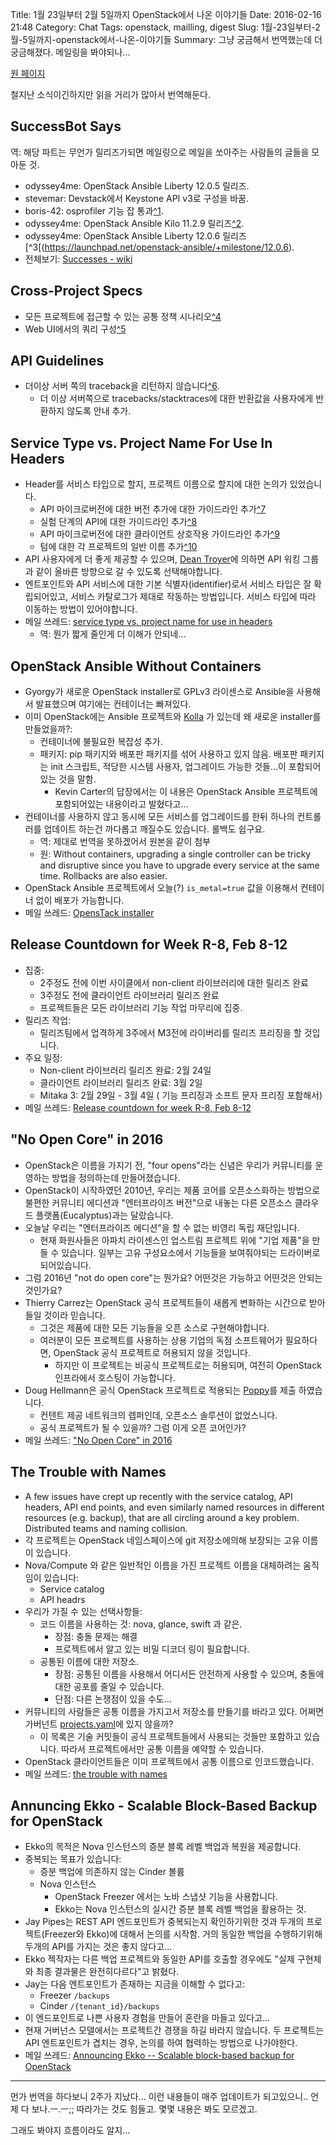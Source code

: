 Title: 1월 23일부터 2월 5일까지 OpenStack에서 나온 이야기들
Date: 2016-02-16 21:48
Category: Chat
Tags: openstack, mailling, digest
Slug: 1월-23일부터-2월-5일까지-openstack에서-나온-이야기들
Summary: 그냥 궁금해서 번역했는데 더 궁금해졌다. 메일링을 봐야되나...

[원 페이지](http://www.openstack.org/blog/2016/02/openstack-developer-mailing-list-digest-20160205/)

철지난 소식이긴하지만 읽을 거리가 많아서 번역해둔다.

## SuccessBot Says

역: 해당 파트는 무언가 릴리즈가되면 메일링으로 메일을 쏘아주는 사람들의 글들을 모아둔 것.

* odyssey4me: OpenStack Ansible Liberty 12.0.5 릴리즈.
* stevemar: Devstack에서 Keystone API v3로 구성을 바꿈.
* boris-42: osprofiler 기능 잡 통과[^1](https://review.openstack.org/#/c/269908/).
* odyssey4me: OpenStack Ansible Kilo 11.2.9 릴리즈[^2](https://launchpad.net/openstack-ansible/+milestone/11.2.9).
* odyssey4me: OpenStack Ansible Liberty 12.0.6 릴리즈[^3[(https://launchpad.net/openstack-ansible/+milestone/12.0.6).
* 전체보기: [Successes - wiki](https://wiki.openstack.org/wiki/Successes)

## Cross-Project Specs

* 모든 프로젝트에 접근할 수 있는 공통 정책 시나리오[^4](https://review.openstack.org/#/c/245629/)
* Web UI에서의 쿼리 구성[^5](https://review.openstack.org/#/c/242852/)

## API Guidelines

* 더이상 서버 쪽의 traceback을 리턴하지 않습니다[^6](https://review.openstack.org/#/c/183599).
  * 더 이상 서버쪽으로 tracebacks/stacktraces에 대한 반환값을 사용자에게 반환하지 않도록 안내 추가.

## Service Type vs. Project Name For Use In Headers

* Header를 서비스 타입으로 할지, 프로젝트 이름으로 할지에 대한 논의가 있었습니다.
  * API 마이크로버전에 대한 버전 추가에 대한 가이드라인 추가[^7](https://review.openstack.org/#/c/243429)
  * 실험 단계의 API에 대한 가이드라인 추가[^8](https://review.openstack.org/#/c/273158)
  * API 마이크로버전에 대한 클라이언트 상호작용 가이드라인 추가[^9](https://review.openstack.org/#/c/243414)
  * 텀에 대한 각 프로젝트의 일반 이름 추가[^10](https://review.openstack.org/#/c/243414)
* API 사용자에게 더 좋게 제공할 수 있으며, [Dean Troyer](https://www.openstack.org/community/members/profile/1346)에 의하면 API 워킹 그룹과 같이 올바른 방향으로 갈 수 있도록 선택해야합니다.
* 엔트포인트와 API 서비스에 대한 기본 식별자(identifier)로서 서비스 타입은 잘 확립되어있고, 서비스 카탈로그가 제대로 작동하는 방법입니다. 서비스 타입에 따라 이동하는 방법이 있어야합니다.
* 메일 쓰레드: [service type vs. project name for use in headers](http://lists.openstack.org/pipermail/openstack-dev/2016-January/085145.html)
  * 역: 뭔가 짧게 줄인게 더 이해가 안되네...

## OpenStack Ansible Without Containers

*  Gyorgy가 새로운 OpenStack installer로 GPLv3 라이센스로 Ansible을 사용해서 발표했으며 여기에는 컨테이너는 빠져있다.
  * 이미 OpenStack에는 Ansible 프로젝트와 [Kolla](https://wiki.openstack.org/wiki/Kolla) 가 있는데 왜 새로운 installer를 만들었을까?:
    * 컨테이너에 불필요한 복잡성 추가.
    * 패키지: pip 패키지와 배포판 패키지를 섞어 사용하고 있지 않음. 배포판 패키지는 init 스크립트, 적당한 시스템 사용자, 업그레이드 가능한 것들...이 포함되어있는 것을 말함.
      * Kevin Carter의 답장에서는 이 내용은 OpenStack Ansible 프로젝트에 포함되어있는 내용이라고 발혔다고...
* 컨테이너를 사용하지 않고 동시에 모든 서비스를 업그레이드를 한뒤 하나의 컨트롤러를 업데이트 하는건 까다롭고 깨질수도 있습니다. 롤백도 쉽구요.
  * 역: 제대로 번역을 못하겠어서 원본을 같이 첨부
  * 원: Without containers, upgrading a single controller can be tricky and disruptive since you have to upgrade every service at the same time. Rollbacks are also easier.
* OpenStack Ansible 프로젝트에서 오늘(?) `is_metal=true` 값을 이용해서 컨테이너 없이 배포가 가능합니다.
* 메일 쓰레드: [OpensTack installer](http://lists.openstack.org/pipermail/openstack-dev/2016-January/084963.html)

## Release Countdown for Week R-8, Feb 8-12

* 집중:
  * 2주정도 전에 이번 사이클에서 non-client 라이브러리에 대한 릴리즈 완료
  * 3주정도 전에 클라이언트 라이브러리 릴리즈 완료
  * 프로젝트들은 모든 라이브러리 기능 작업 마무리에 집중.
* 릴리즈 작업:
  * 릴리즈팀에서 업격하게 3주에서 M3전에 라이버리를 릴리즈 프리징을 할 것입니다.
* 주요 일정:
  * Non-client 라이브러리 릴리즈 완료: 2월 24일
  * 클라이언트 라이브러리 릴리즈 완료: 3월 2일
  * Mitaka 3: 2월 29일 - 3월 4일 ( 기능 프리징과 소프트 문자 프리징 포함해서)
* 메일 쓰레드: [Release countdown for week R-8, Feb 8-12](http://lists.openstack.org/pipermail/openstack-dev/2016-February/085705.html)

## "No Open Core" in 2016

* OpenStack은 이름을 가지기 전, "four opens"라는 신념은 우리가 커뮤니티를 운영하는 방법을 정의하는데 만들어졌습니다.
* OpenStack이 시작하였던 2010년, 우리는 제품 코어를 오픈소스화하는 방법으로 불편한 커뮤니티 에디션과 "엔터프라이즈 버전"으로 내놓는 다른 오픈소스 클라우드 플랫폼(Eucalyptus)과는 달랐습니다.
* 오늘날 우리는 "엔터프라이즈 에디션"을 할 수 없는 비영리 독립 재단입니다.
  * 현재 화원사들은 아파치 라이센스인 업스트림 프로젝트 위에 "기업 제품"을 만들 수 있습니다. 일부는 고유 구성요소에서 기능들을 보여줘야되는 드라이버로 되어있습니다.
* 그럼 2016년 "not do open core"는 뭔가요? 어떤것은 가능하고 어떤것은 안되는 것인가요?
* Thierry Carrez는 OpenStack 공식 프로젝트들이 새롭게 변화하는 시간으로 받아 들일 것이라 믿습니다.
  * 그것은 제품에 대한 모든 기능들을 오픈 소스로 구현해야합니다.
  * 여러분이 모든 프로젝트를 사용하는 상용 기업의 독점 소프트웨어가 필요하다면, OpenStack 공식 프로젝트로 허용되지 않을 것입니다.
    * 하지만 이 프로젝트는 비공식 프로젝트로는 허용되며, 여전히 OpenStack 인프라에서 호스팅이 가능합니다.
* Doug Hellmann은 공식 OpenStack 프로젝트로 적용되는 [Poppy](https://review.openstack.org/#/c/273756/)를 제출 하였습니다.
  * 컨텐트 제공 네트워크의 렙퍼인데, 오픈소스 솔루션이 없었스니다.
  * 공식 프로젝트가 될 수 있을까? 그럼 이게 오픈 코어인가?
* 메일 쓰레드: ["No Open Core" in 2016](http://lists.openstack.org/pipermail/openstack-dev/2016-February/085855.html)

## The Trouble with Names

* A few issues have crept up recently with the service catalog, API headers, API end points, and even similarly named resources in different resources (e.g. backup), that are all circling around a key problem. Distributed teams and naming collision.
* 각 프로젝트는 OpenStack 네임스페이스에 git 저장소에의해 보장되는 고유 이름이 있습니다.
* Nova/Compute 와 같은 일반적인 이름을 가진 프로젝트 이름을 대체하려는 움직임이 있습니다:
  * Service catalog
  * API headrs
* 우리가 가질 수 있는 선택사항들:
  * 코드 이름을 사용하는 것: nova, glance, swift 과 같은.
    * 장점:  충돌 문제는 해결
    * 프로젝트에서 알고 있는 비밀 디코더 링이 필요합니다.
  * 공통된 이름에 대한 저장소.
    * 장점: 공통된 이름을 사용해서 어디서든 안전하게 사용할 수 있으며, 충돌에 대한 공포를 줄일 수 있습니다.
    * 단점: 다른 논쟁점이 있을 수도...
* 커뮤니티의 사람들은 공통 이름을 가지고서 저장소를 만들기를 바라고 있다. 어쩌면 가버넌트 [projects.yaml](https://git.openstack.org/cgit/openstack/governance/tree/reference/projects.yaml)에 있지 않을까?
  * 이 목록은 기술 커밋들이 공식 프로젝트들에서 사용되는 것들만 포함하고 있습니다. 따라서 프로젝트에서만 공통 이름을 예약할 수 있습니다.
* OpenStack 클라이언트들은 이미 프로젝트에서 공통 이름으로 인코드했습니다.
* 메일 쓰레드: [the trouble with names](http://lists.openstack.org/pipermail/openstack-dev/2016-February/085748.html)

## Annuncing Ekko - Scalable Block-Based Backup for OpenStack

* Ekko의 목적은 Nova 인스턴스의 증분 블록 레벨 백업과 복원을 제공합니다.
* 중복되는 목표가 있습니다:
  * 증분 백업에 의존하지 않는 Cinder 볼륨
  * Nova 인스턴스
    * OpenStack Freezer 에서는 노바 스냅샷 기능을 사용합니다.
    * Ekko는 Nova 인스턴스의 실시간 증분 블록 레벨 백업을 활용하는 것.
* Jay Pipes는 REST API 엔드포인트가 중복되는지 확인하기위한 것과 두개의 프로젝트(Freezer와 Ekko)에 대해서 논의를 시작함. 거의 동일한 백업을 수행하기위해 두개의 API를 가지는 것은 좋지 않다고...
* Ekko 젝작자는 다른 백업 프로젝트와 동일한 API를 호출할 경우에도 "실제 구현체와 최종 결과물은 완전히다르다"고 밝혔다.
* Jay는 다음 엔트포인트가 존재하는 지금을 이해할 수 없다고:
  * Freezer `/backups`
  * Cinder `/{tenant_id}/backups`
* 이 엔드포인트로 나쁜 사용자 경험을 만들어 혼란을 마들고 있다고...
* 현재 거버넌스 모델에서는 프로젝트간 경쟁을 하길 바라지 않습니다. 두 프로젝트는 API 엔트포인트가 겹치는 경우, 논의를 하여 협력하는 방법으로 나가야한다.
* 메일 쓰레드: [Announcing Ekko -- Scalable block-based backup for OpenStack](http://lists.openstack.org/pipermail/openstack-dev/2016-January/084739.html)

---

먼가 번역을 하다보니 2주가 지났다... 이런 내용들이 매주 업데이트가 되고있으니.. 언제 다 보나.ㅡ.ㅡ;; 따라가는 것도 힘들고. 몇몇 내용은 봐도 모르겠고.

그래도 봐야지 흐름이라도 알지...
